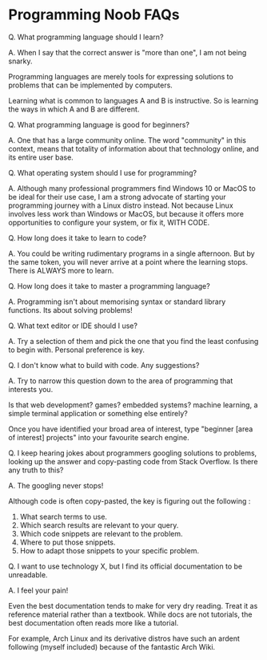 # Programming Noob FAQs

Q. What programming language should I learn?

A. When I say that the correct answer is "more than one", I am not being snarky.

Programming languages are merely tools for expressing solutions to problems that can be implemented by computers.

Learning what is common to languages A and B is instructive. So is learning the ways in which A and B are different.

Q. What programming language is good for beginners?

A. One that has a large community online. The word "community" in this context, means that totality of information about that technology online, and its entire user base.

Q. What operating system should I use for programming?

A. Although many professional programmers find Windows 10 or MacOS to be ideal for their use case, I am a strong advocate of starting your programming journey with a Linux distro instead. Not because Linux involves less work than Windows or MacOS, but because it offers more opportunities to configure your system, or fix it, WITH CODE.

Q. How long does it take to learn to code?

A. You could be writing rudimentary programs in a single afternoon. But by the same token, you will never arrive at a point where the learning stops. There is
ALWAYS more to learn.

Q. How long does it take to master a programming language?

A. Programming isn't about memorising syntax or standard library functions. Its about solving problems!

Q. What text editor or IDE should I use?

A. Try a selection of them and pick the one that you find the least confusing to begin with. Personal preference is key.

Q. I don't know what to build with code. Any suggestions?

A. Try to narrow this question down to the area of programming that interests you.

Is that web development? games? embedded systems? machine learning, a simple terminal application or something else entirely?

Once you have identified your broad area of interest, type "beginner [area of interest] projects" into your favourite search engine.

Q. I keep hearing jokes about programmers googling solutions to problems, looking up the answer and copy-pasting code from Stack Overflow. Is there any truth to this?

A. The googling never stops!

Although code is often copy-pasted, the key is figuring out the following :

1. What search terms to use.
2. Which search results are relevant to your query.
3. Which code snippets are relevant to the problem.
4. Where to put those snippets.
5. How to adapt those snippets to your specific problem.

Q. I want to use technology X, but I find its official documentation to be unreadable.

A. I feel your pain!

Even the best documentation tends to make for very dry reading. Treat it as reference material rather than a textbook. While docs are not tutorials, the best documentation often reads more like a tutorial.

For example, Arch Linux and its derivative distros have such an ardent following (myself included) because of the fantastic Arch Wiki.
